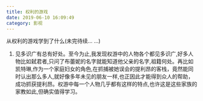 ```yaml
---
title: 权利的游戏
date: 2019-06-10 16:09:49
category: 影视
---
```

从权利的游戏学到了什么(未完待续... ...)
<!--more-->
1. 见多识广有总有好处。至今为止,我发现权游中的人物各个都见多识广,好多人物比如弑君者,只问了布蕾妮的名字就能知道他父亲的名字,祖籍何处。再比如凯特琳,作为一个家庭妇女的角色,在抓捕被她误会的提利昂的客栈，竟然能同时认出那么多人,就好像多年未见的朋友一样,也正因此才能得到众人的帮助，成功抓获提利昂。权游中每一个人物几乎都有这样的特点,也许这是这些家族的家教如此,但确实值得学习。